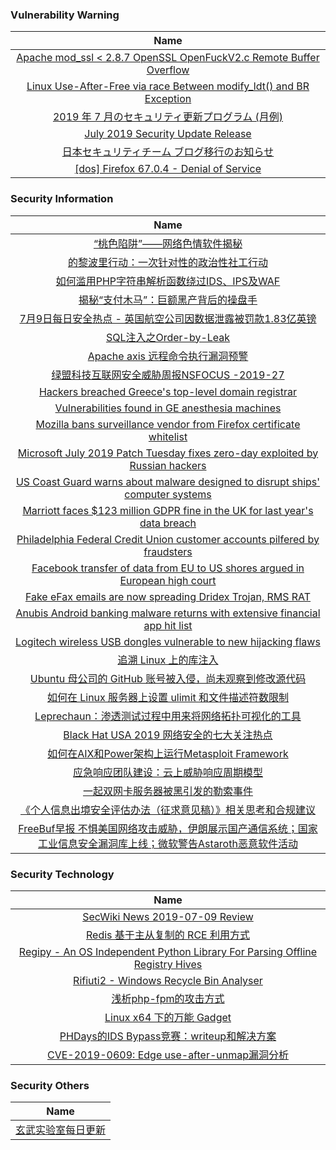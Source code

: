###  						       							Vulnerability Warning

|                             Name                             |
| :----------------------------------------------------------: |
|[Apache mod_ssl <  2.8.7 OpenSSL OpenFuckV2.c Remote Buffer Overflow](https://cxsecurity.com/issue/WLB-2019070051)|
|[Linux Use-After-Free via race Between modify_ldt() and BR Exception](https://cxsecurity.com/issue/WLB-2019070050)|
|[2019 年 7 月のセキュリティ更新プログラム (月例)](https://msrc-blog.microsoft.com/2019/07/09/201907-security-updates/)|
|[July 2019 Security Update Release](https://msrc-blog.microsoft.com/2019/07/09/july-2019-security-update-release/)|
|[日本セキュリティチーム ブログ移行のお知らせ](https://msrc-blog.microsoft.com/2019/07/08/blogmigration/)|
|[[dos] Firefox 67.0.4 - Denial of Service](https://www.exploit-db.com/exploits/47079)|

### 						        							Security Information
|                             Name                             |
| :----------------------------------------------------------: |
| [“桃色陷阱”——网络色情软件揭秘](https://www.anquanke.com/post/id/181708) |
| [的黎波里行动：一次针对性的政治性社工行动](https://www.anquanke.com/post/id/181671) |
| [如何滥用PHP字符串解析函数绕过IDS、IPS及WAF](https://www.anquanke.com/post/id/181682) |
| [揭秘“支付木马”：巨额黑产背后的操盘手](https://www.anquanke.com/post/id/181666) |
| [7月9日每日安全热点 - 英国航空公司因数据泄露被罚款1.83亿英镑](https://www.anquanke.com/post/id/181665) |
| [SQL注入之Order-by-Leak](https://www.secpulse.com/archives/109048.html) |
| [Apache axis 远程命令执行漏洞预警](https://www.secpulse.com/archives/108937.html) |
| [绿盟科技互联网安全威胁周报NSFOCUS -2019-27](http://blog.nsfocus.net/nsfocus-2019-27/) |
| [Hackers breached Greece's top-level domain registrar](https://www.zdnet.com/article/hackers-breached-greeces-top-level-domain-registrar/#ftag=RSSbaffb68) |
| [Vulnerabilities found in GE anesthesia machines](https://www.zdnet.com/article/vulnerabilities-found-in-ge-anesthesia-machines/#ftag=RSSbaffb68) |
| [Mozilla bans surveillance vendor from Firefox certificate whitelist](https://www.zdnet.com/article/mozilla-bans-surveillance-vendor-from-firefox-certificate-whitelist/#ftag=RSSbaffb68) |
| [Microsoft July 2019 Patch Tuesday fixes zero-day exploited by Russian hackers](https://www.zdnet.com/article/microsoft-july-2019-patch-tuesday-fixes-zero-day-exploited-by-russian-hackers/#ftag=RSSbaffb68) |
| [US Coast Guard warns about malware designed to disrupt ships' computer systems](https://www.zdnet.com/article/us-coast-guard-warns-about-malware-designed-to-disrupt-ships-computer-systems/#ftag=RSSbaffb68) |
| [Marriott faces $123 million GDPR fine in the UK for last year's data breach](https://www.zdnet.com/article/marriott-faces-123-million-gdpr-fine-in-the-uk-for-last-years-data-breach/#ftag=RSSbaffb68) |
| [Philadelphia Federal Credit Union customer accounts pilfered by fraudsters](https://www.zdnet.com/article/philadelphia-federal-credit-union-customer-accounts-pilfered-by-hackers/#ftag=RSSbaffb68) |
| [Facebook transfer of data from EU to US shores argued in European high court](https://www.zdnet.com/article/legal-battle-challenging-facebook-transfer-of-eu-data-to-us-shores-reaches-european-high-court/#ftag=RSSbaffb68) |
| [Fake eFax emails are now spreading Dridex Trojan, RMS RAT](https://www.zdnet.com/article/fake-efax-emails-are-now-spreading-dridex-trojan-rms-rat/#ftag=RSSbaffb68) |
| [Anubis Android banking malware returns with extensive financial app hit list](https://www.zdnet.com/article/anubis-android-banking-malware-returns-with-a-bang/#ftag=RSSbaffb68) |
| [Logitech wireless USB dongles vulnerable to new hijacking flaws](https://www.zdnet.com/article/logitech-wireless-usb-dongles-vulnerable-to-new-hijacking-flaws/#ftag=RSSbaffb68) |
| [追溯 Linux 上的库注入](https://linux.cn/article-11079-1.html?utm_source=rss&utm_medium=rss) |
| [Ubuntu 母公司的 GitHub 账号被入侵，尚未观察到修改源代码](https://linux.cn/article-11078-1.html?utm_source=rss&utm_medium=rss) |
| [如何在 Linux 服务器上设置 ulimit 和文件描述符数限制](https://linux.cn/article-11077-1.html?utm_source=rss&utm_medium=rss) |
| [Leprechaun：渗透测试过程中用来将网络拓扑可视化的工具](https://www.freebuf.com/sectool/207447.html) |
| [Black Hat USA 2019  网络安全的七大关注热点](https://www.freebuf.com/news/207907.html) |
| [如何在AIX和Power架构上运行Metasploit Framework](https://www.freebuf.com/articles/web/207408.html) |
| [应急响应团队建设：云上威胁响应周期模型](https://www.freebuf.com/vuls/207319.html) |
| [一起双网卡服务器被黑‌引发的勒索事件](https://www.freebuf.com/articles/system/207427.html) |
| [《个人信息出境安全评估办法（征求意见稿）》相关思考和合规建议](https://www.freebuf.com/articles/security-management/207266.html) |
| [FreeBuf早报  不惧美国网络攻击威胁，伊朗展示国产通信系统；国家工业信息安全漏洞库上线；微软警告Astaroth恶意软件活动](https://www.freebuf.com/news/207872.html) |

### 						        							Security  Technology
|                             Name                                    |
| :----------------------------------------------------------: |
|[SecWiki News 2019-07-09 Review](http://www.sec-wiki.com/?2019-07-09)|
|[Redis 基于主从复制的 RCE 利用方式](https://paper.seebug.org/975/)|
|[Regipy - An OS Independent Python Library For Parsing Offline Registry Hives](http://www.kitploit.com/2019/07/regipy-os-independent-python-library.html)|
|[Rifiuti2 - Windows Recycle Bin Analyser](http://www.kitploit.com/2019/07/rifiuti2-windows-recycle-bin-analyser.html)|
|[浅析php-fpm的攻击方式](http://xz.aliyun.com/t/5598)|
|[Linux x64 下的万能 Gadget](http://xz.aliyun.com/t/5597)|
|[PHDays的IDS Bypass竞赛：writeup和解决方案](http://xz.aliyun.com/t/5576)|
|[CVE-2019-0609: Edge use-after-unmap漏洞分析](http://xz.aliyun.com/t/5599)|

### 						        							Security  Others
|                             Name                                    |
| :----------------------------------------------------------: |
|[玄武实验室每日更新](https://weibo.com/p/1006065582522936/wenzhang?from=page_100606_profile&wvr=6&mod=wenzhangmore)|

